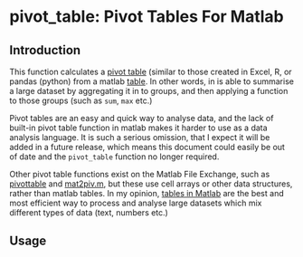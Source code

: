 # pivot_table: Pivot Tables For Matlab

## Introduction
This function calculates a [pivot table](https://en.wikipedia.org/wiki/Pivot_table) (similar to those created in Excel, R, or pandas (python) from a matlab [table](http://au.mathworks.com/help/matlab/ref/table.html). In other words, in is able to summarise a large dataset by aggregating it in to groups, and then applying a function to those groups (such as `sum`, `max` etc.)

Pivot tables are an easy and quick way to analyse data, and the lack of  built-in pivot table function in matlab makes it harder to use as a data analysis language. It is such a serious omission, that I expect it will be added in a future release, which means this document could easily be out of date and the `pivot_table` function no longer required.

Other pivot table functions exist on the Matlab File Exchange, such as [pivottable](https://au.mathworks.com/matlabcentral/fileexchange/30547-pivottable) and [mat2piv.m](https://au.mathworks.com/matlabcentral/fileexchange/47446-mat2piv-m), but these use cell arrays or other data structures, rather than matlab tables. In my opinion, [tables in Matlab](http://au.mathworks.com/help/matlab/ref/table.html) are the best and most efficient way to process and analyse large datasets which mix different types of data (text, numbers etc.)

## Usage

